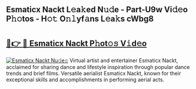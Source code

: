 ## Esmaticx Nackt L𝚎a𝚔ed N𝚞𝚍e - Part-U9w Vi𝚍𝚎o P𝚑𝚘tos - H𝚘𝚝 O𝚗𝚕yf𝚊ns L𝚎a𝚔s cWbg8

# <h2><a href="http://kf3lpkh.oniu.top/?m=Esmaticx+Nackt">🔗👉 🔴 Esmaticx Nackt P𝚑ot𝚘𝚜 V𝚒d𝚎o</a></h2>

[![Esmaticx Nackt Nu𝚍e𝚜](https://i.imgur.com/0qMVB7G.gif)](http://kf3lpkh.oniu.top/?m=Esmaticx+Nackt)
Virtual artist and entertainer Esmaticx Nackt, acclaimed for sharing dance and lifestyle inspiration through popular dance trends and brief films. Versatile aerialist Esmaticx Nackt, known for their exceptional skills and accomplishments in performing aerial acts.  
